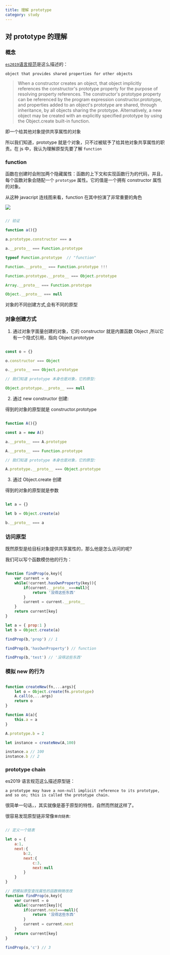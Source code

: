 ```yaml
---
title: 理解 prototype
category: study
---
```


## 对 prototype 的理解

### 概念

[`es2019`语言规范](https://www.ecma-international.org/ecma-262/10.0/)是这么描述的：  

`object that provides shared properties for other objects`
> When a constructor creates an object, that object implicitly references the constructor's prototype property for the purpose of resolving property references. The constructor's prototype property can be referenced by the program expression constructor.prototype, and properties added to an object's prototype are shared, through inheritance, by all objects sharing the prototype. Alternatively, a new object may be created with an explicitly specified prototype by using the Object.create built-in function.  

即一个给其他对象提供共享属性的对象  

所以我们知道，prototype 就是个对象，只不过被赋予了给其他对象共享属性的职责。在 js 中，我认为理解原型先要了解 `function`

### function

函数在创建时会附加两个隐藏属性：函数的上下文和实现函数行为的代码，并且，每个函数对象会随配一个 `prototype` 属性。它的值是一个拥有 constructor 属性的对象。    

从这种 javacript 连线图来看，function 在其中扮演了非常重要的角色

![](http://ww1.sinaimg.cn/large/00729zFjgy1gcs9gcvv2jj30yg168ale.jpg)

```javascript

// 验证

function a(){}

a.prototype.constructor === a

a.__proto__ === Function.prototype

typeof Function.prototype  // "function"

Function.__proto__ === Function.prototype !!!

Function.prototype.__proto__ === Object.prototype

Array.__proto__ === Function.prototype

Object.__proto__ === null

```

对象的不同创建方式,会有不同的原型

### 对象创建方式

1. 通过对象字面量创建的对象，它的 constructor 就是内置函数 Object ,所以它有一个隐式引用，指向 Object.prototype

```javascript

const o = {}

o.constructor === Object

o.__proto__ === Object.prototype

// 我们知道 prototype 本身也是对象，它的原型:

Object.prototype.__proto__ === null

```
2. 通过 new constructor 创建:  

得到的对象的原型就是 constructor.prototype

```javascript

function A(){}

const a = new A()

a.__proto__ === A.prototype

A.__proto__ === Function.prototype

// 我们知道 prototype 本身也是对象，它的原型:

A.prototype.__proto__ === Object.prototype

```

3. 通过 Object.create 创建

得到的对象的原型就是参数

```javascript

let a = {}

let b = Object.create(a)

b.__proto__ === a

```

### 访问原型

既然原型是给目标对象提供共享属性的，那么他是怎么访问的呢?  

我们可以写个函数模仿他的行为：

```javascript

function findProp(o,key){
    var current = o
    while(!current.hasOwnProperty(key)){
        if(current.__proto__===null){
            return '没得这些东西'
        }
        current = current.__proto__
    }
    return current[key]   
}

let a = { prop:1 }
let b = Object.create(a)

findProp(b,'prop') // 1

findProp(b,'hasOwnProperty') // function

findProp(b,'test') // '没得这些东西'

```

### 模拟 new 的行为

```javascript

function createNew(fn,...args){
    let o = Object.create(fn.prototype)
    A.call(o,...args)
    return o
}

function A(a){
    this.a = a
}

A.prototype.b = 2

let instance = createNew(A,100)

instance.a // 100
instance.b // 2

```

### prototype chain

es2019 语言规范这么描述原型链：  

`a prototype may have a non-null implicit reference to its prototype, and so on; this is called the prototype chain.`

很简单一句话，，其实就像是基于原型的特性，自然而然就这样了。  

很容易发现原型链非常像`单向链表`:  

```javascript

// 定义一个链表

let o = {
    a:1,
    next:{
        b:2,
        next:{
            c:3,
            next:null
        }
    }
}

// 把模拟原型查找属性的函数稍微改改
function findProp(o,key){
    var current = o
    while(!current[key]){
        if(current.next===null){
            return '没得这些东西'
        }
        current = current.next
    }
    return current[key]   
}

findProp(o,'c') // 3

```